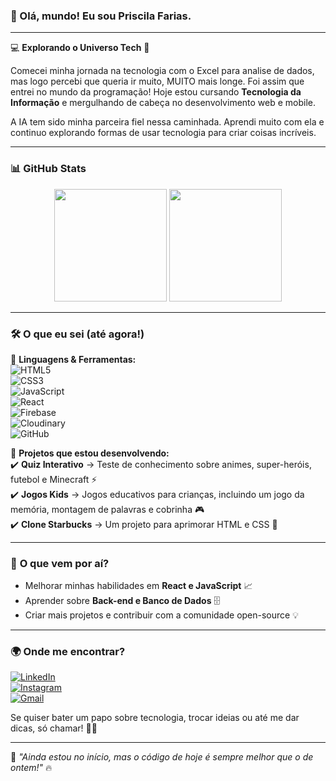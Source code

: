 ### 👋 Olá, mundo! Eu sou Priscila Farias.  

---  

💻 **Explorando o Universo Tech** 🚀  

Comecei minha jornada na tecnologia com o Excel para analise de dados, mas logo percebi que queria ir muito, MUITO mais longe. Foi assim que entrei no mundo da programação! Hoje estou cursando **Tecnologia da Informação** e mergulhando de cabeça no desenvolvimento web e mobile. 

A IA tem sido minha parceira fiel nessa caminhada. Aprendi muito com ela e continuo explorando formas de usar tecnologia para criar coisas incríveis.  

---  

### 📊 **GitHub Stats**  
<div align="center">  
  <img height="180em" src="https://github-readme-stats.vercel.app/api?username=Pri-Farias&show_icons=true&theme=radical"/>  
  <img height="180em" src="https://github-readme-stats.vercel.app/api/top-langs/?username=Pri-Farias&layout=compact&langs_count=7&theme=radical"/>  
</div>  

---  

### 🛠️ **O que eu sei (até agora!)**  

📌 **Linguagens & Ferramentas:**  
![HTML5](https://img.shields.io/badge/HTML5-E34F26?style=for-the-badge&logo=html5&logoColor=white)  
![CSS3](https://img.shields.io/badge/CSS3-1572B6?style=for-the-badge&logo=css3&logoColor=white)  
![JavaScript](https://img.shields.io/badge/JavaScript-F7DF1E?style=for-the-badge&logo=javascript&logoColor=black)  
![React](https://img.shields.io/badge/React-20232A?style=for-the-badge&logo=react&logoColor=61DAFB)  
![Firebase](https://img.shields.io/badge/Firebase-FFCA28?style=for-the-badge&logo=firebase&logoColor=black)  
![Cloudinary](https://img.shields.io/badge/Cloudinary-3448C5?style=for-the-badge&logo=cloudinary&logoColor=white)  
![GitHub](https://img.shields.io/badge/GitHub-181717?style=for-the-badge&logo=github&logoColor=white)  

📌 **Projetos que estou desenvolvendo:**   
✔️ **Quiz Interativo** → Teste de conhecimento sobre animes, super-heróis, futebol e Minecraft ⚡  
✔️ **Jogos Kids** → Jogos educativos para crianças, incluindo um jogo da memória, montagem de palavras e cobrinha 🎮  
✔️ **Clone Starbucks** → Um projeto para aprimorar HTML e CSS 🍵  

---  

### 🚀 **O que vem por aí?**  
- Melhorar minhas habilidades em **React e JavaScript** 📈  
- Aprender sobre **Back-end e Banco de Dados** 🗄️  
- Criar mais projetos e contribuir com a comunidade open-source 💡  

---  

### 🌍 **Onde me encontrar?**  
[![LinkedIn](https://img.shields.io/badge/LinkedIn-0077B5?style=for-the-badge&logo=linkedin&logoColor=white)](https://www.linkedin.com/in/prifarias)  
[![Instagram](https://img.shields.io/badge/Instagram-E4405F?style=for-the-badge&logo=instagram&logoColor=white)](https://www.instagram.com/priscila_farias19)  
[![Gmail](https://img.shields.io/badge/Email-D14836?style=for-the-badge&logo=gmail&logoColor=white)](pri.farias2025@gmail.com)  

Se quiser bater um papo sobre tecnologia, trocar ideias ou até me dar dicas, só chamar! 🚀😃  

---  

📌 _"Ainda estou no início, mas o código de hoje é sempre melhor que o de ontem!"_ 🔥



